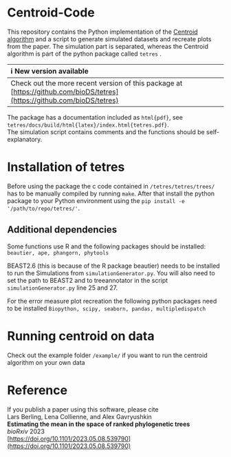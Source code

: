# Centroid-Code

This repository contains the Python implementation of the [Centroid algorithm](https://doi.org/10.1101/2023.05.08.539790) and a script to generate simulated datasets and recreate plots from the paper.
The simulation part is separated, whereas the Centroid algorithm is part of the python package called `tetres` .

| :information_source: New version available                             |
|:---------------------------------------------------------|
|Check out the more recent version of this package at [https://github.com/bioDS/tetres](https://github.com/bioDS/tetres)|


The package has a documentation included as `html{pdf}`, see `tetres/docs/build/html{latex}/index.html{tetres.pdf}`.<br>
The simulation script contains comments and the functions should be self-explanatory.


# Installation of tetres

Before using the package the c code contained in `/tetres/tetres/trees/` has to be manually compiled by running `make`.
After that install the python package to your Python environment using the `pip install -e '/path/to/repo/tetres/'`.

## Additional dependencies

Some functions use R and the following packages should be installed:
`
beautier,
ape,
phangorn,
phytools
`

BEAST2.6 (this is because of the R package beautier) needs to be installed to run the Simulations from `simulationGenerator.py`.
You will also need to set the path to BEAST2 and to treeannotator in the script `simulationGenerator.py` line 25 and 27.

For the error measure plot recreation the following python packages need to be installed
`
Biopython,
scipy,
seaborn,
pandas,
multipledispatch
`


# Running centroid on data

Check out the example folder `/example/` if you want to run the centroid algorithm on your own data


# Reference

If you publish a paper using this software, please cite<br>
Lars Berling, Lena Collienne, and Alex Gavryushkin<br>
**Estimating the mean in the space of ranked phylogenetic trees**<br>
*bioRxiv* 2023<br>
[https://doi.org/10.1101/2023.05.08.539790](https://doi.org/10.1101/2023.05.08.539790) 
